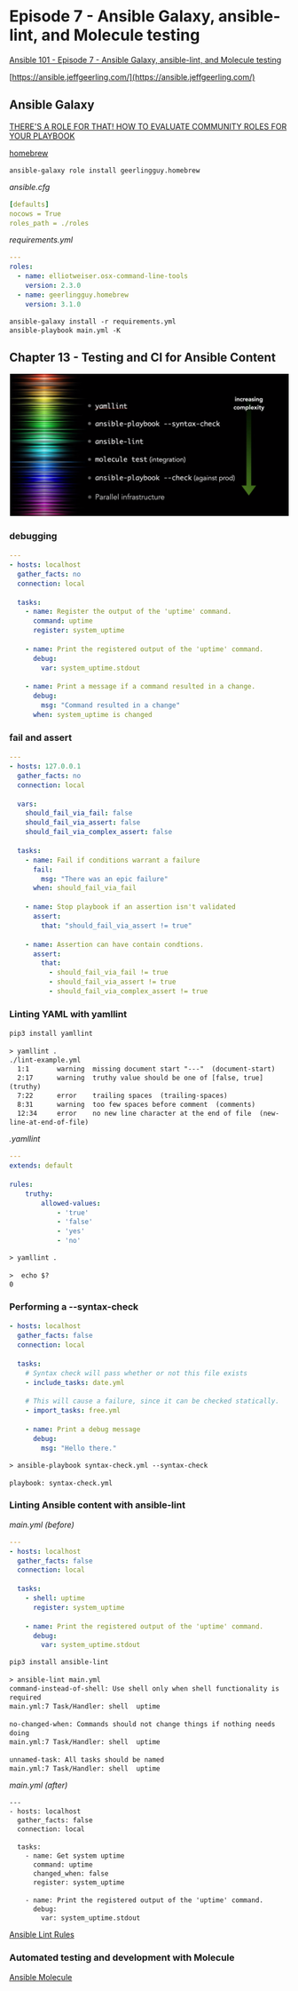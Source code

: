 # Episode 7 - Ansible Galaxy, ansible-lint, and Molecule testing

[Ansible 101 - Episode 7 - Ansible Galaxy, ansible-lint, and Molecule testing](https://www.youtube.com/watch?v=FaXVZ60o8L8&t=0s)

[https://ansible.jeffgeerling.com/](https://ansible.jeffgeerling.com/)

## Ansible Galaxy
[THERE'S A ROLE FOR THAT! HOW TO EVALUATE COMMUNITY ROLES FOR YOUR PLAYBOOK](https://www.ansible.com/theres-a-role-for-that)

[homebrew](https://galaxy.ansible.com/geerlingguy/homebrew)

```shell
ansible-galaxy role install geerlingguy.homebrew
```

*ansible.cfg*
```yaml
[defaults]
nocows = True
roles_path = ./roles
```

*requirements.yml*
```yaml
---
roles:
  - name: elliotweiser.osx-command-line-tools
    version: 2.3.0
  - name: geerlingguy.homebrew
    version: 3.1.0
```

```shell
ansible-galaxy install -r requirements.yml
ansible-playbook main.yml -K
```

## Chapter 13 - Testing and CI for Ansible Content

![Testing](images/images001.png)

### debugging

```yaml
---
- hosts: localhost
  gather_facts: no
  connection: local

  tasks:
    - name: Register the output of the 'uptime' command.
      command: uptime
      register: system_uptime

    - name: Print the registered output of the 'uptime' command.
      debug:
        var: system_uptime.stdout

    - name: Print a message if a command resulted in a change.
      debug:
        msg: "Command resulted in a change"
      when: system_uptime is changed
```
### fail and assert

```yaml
---
- hosts: 127.0.0.1
  gather_facts: no
  connection: local

  vars:
    should_fail_via_fail: false
    should_fail_via_assert: false
    should_fail_via_complex_assert: false

  tasks:
    - name: Fail if conditions warrant a failure
      fail:
        msg: "There was an epic failure"
      when: should_fail_via_fail

    - name: Stop playbook if an assertion isn't validated
      assert:
        that: "should_fail_via_assert != true"

    - name: Assertion can have contain condtions.
      assert:
        that:
          - should_fail_via_fail != true
          - should_fail_via_assert != true
          - should_fail_via_complex_assert != true
```

### Linting YAML with yamllint

```shell
pip3 install yamllint

> yamllint .
./lint-example.yml
  1:1       warning  missing document start "---"  (document-start)
  2:17      warning  truthy value should be one of [false, true]  (truthy)
  7:22      error    trailing spaces  (trailing-spaces)
  8:31      warning  too few spaces before comment  (comments)
  12:34     error    no new line character at the end of file  (new-line-at-end-of-file)

```

*.yamllint*
```yaml
---
extends: default

rules:
    truthy:
        allowed-values:
            - 'true'
            - 'false'
            - 'yes'
            - 'no'
```

```shell
> yamllint .

>  echo $?                                        
0
```

### Performing a --syntax-check

```yaml
- hosts: localhost
  gather_facts: false
  connection: local

  tasks:
    # Syntax check will pass whether or not this file exists
    - include_tasks: date.yml

    # This will cause a failure, since it can be checked statically.
    - import_tasks: free.yml

    - name: Print a debug message
      debug:
        msg: "Hello there."
```

```shell
> ansible-playbook syntax-check.yml --syntax-check

playbook: syntax-check.yml
```

### Linting Ansible content with ansible-lint

*main.yml (before)*

```yaml
---
- hosts: localhost
  gather_facts: false
  connection: local

  tasks:
    - shell: uptime
      register: system_uptime

    - name: Print the registered output of the 'uptime' command.
      debug:
        var: system_uptime.stdout
```

```shell
pip3 install ansible-lint

> ansible-lint main.yml
command-instead-of-shell: Use shell only when shell functionality is required
main.yml:7 Task/Handler: shell  uptime

no-changed-when: Commands should not change things if nothing needs doing
main.yml:7 Task/Handler: shell  uptime

unnamed-task: All tasks should be named
main.yml:7 Task/Handler: shell  uptime
```

*main.yml (after)*

```shell
---
- hosts: localhost
  gather_facts: false
  connection: local

  tasks:
    - name: Get system uptime
      command: uptime
      changed_when: false
      register: system_uptime

    - name: Print the registered output of the 'uptime' command.
      debug:
        var: system_uptime.stdout
```

[Ansible Lint Rules](https://ansible-lint.readthedocs.io/en/latest/default_rules.html#meta-incorrect)

### Automated testing and development with Molecule

[Ansible Molecule](https://molecule.readthedocs.io/en/latest/)
